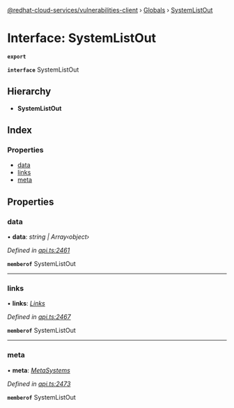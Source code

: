 [@redhat-cloud-services/vulnerabilities-client](../README.md) › [Globals](../globals.md) › [SystemListOut](systemlistout.md)

# Interface: SystemListOut

**`export`** 

**`interface`** SystemListOut

## Hierarchy

* **SystemListOut**

## Index

### Properties

* [data](systemlistout.md#data)
* [links](systemlistout.md#links)
* [meta](systemlistout.md#meta)

## Properties

###  data

• **data**: *string | Array‹object›*

*Defined in [api.ts:2461](https://github.com/RedHatInsights/javascript-clients/blob/master/packages/vulnerabilities/api.ts#L2461)*

**`memberof`** SystemListOut

___

###  links

• **links**: *[Links](links.md)*

*Defined in [api.ts:2467](https://github.com/RedHatInsights/javascript-clients/blob/master/packages/vulnerabilities/api.ts#L2467)*

**`memberof`** SystemListOut

___

###  meta

• **meta**: *[MetaSystems](metasystems.md)*

*Defined in [api.ts:2473](https://github.com/RedHatInsights/javascript-clients/blob/master/packages/vulnerabilities/api.ts#L2473)*

**`memberof`** SystemListOut
